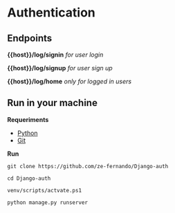 # Authentication 

## Endpoints
**{{host}}/log/signin** *for user login*

**{{host}}/log/signup** *for user sign up*

**{{host}}/log/home** *only for logged in users*

## Run in your machine
 **Requeriments**
* [Python](https://www.python.org/downloads/)
* [Git](https://git-scm.com/downloads)

**Run**
 
`git clone https://github.com/ze-fernando/Django-auth`

`cd Django-auth`

`venv/scripts/actvate.ps1`

`python manage.py runserver`

